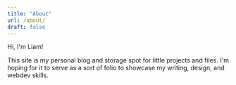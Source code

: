 ```yaml
---
title: "About"
url: /about/
draft: false
---
```


Hi, I'm Liam!

This site is my personal blog and storage spot for little projects and files.
I'm hoping for it to serve as a sort of folio to showcase my writing, design,
and webdev skills.
